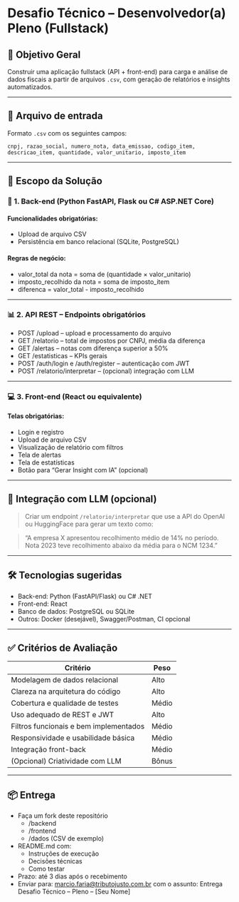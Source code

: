 # Desafio Técnico – Desenvolvedor(a) Pleno (Fullstack)

## 🎯 Objetivo Geral

Construir uma aplicação fullstack (API + front-end) para carga e análise de dados fiscais a partir de arquivos `.csv`, com geração de relatórios e insights automatizados.

---

## 📂 Arquivo de entrada

Formato `.csv` com os seguintes campos:

```csv
cnpj, razao_social, numero_nota, data_emissao, codigo_item, descricao_item, quantidade, valor_unitario, imposto_item
```

---

## 🧱 Escopo da Solução

### 🔧 1. Back-end (Python FastAPI, Flask ou C# ASP.NET Core)

#### Funcionalidades obrigatórias:
- Upload de arquivo CSV
- Persistência em banco relacional (SQLite, PostgreSQL)

#### Regras de negócio:
- valor_total da nota = soma de (quantidade × valor_unitario)
- imposto_recolhido da nota = soma de imposto_item
- diferenca = valor_total - imposto_recolhido

---

### 📊 2. API REST – Endpoints obrigatórios

- POST /upload – upload e processamento do arquivo
- GET /relatorio – total de impostos por CNPJ, média da diferença
- GET /alertas – notas com diferença superior a 50%
- GET /estatisticas – KPIs gerais
- POST /auth/login e /auth/register – autenticação com JWT
- POST /relatorio/interpretar – (opcional) integração com LLM

---

### 💻 3. Front-end (React ou equivalente)

#### Telas obrigatórias:
- Login e registro
- Upload de arquivo CSV
- Visualização de relatório com filtros
- Tela de alertas
- Tela de estatísticas
- Botão para “Gerar Insight com IA” (opcional)

---

## 🤖 Integração com LLM (opcional)

> Criar um endpoint `/relatorio/interpretar` que use a API do OpenAI ou HuggingFace para gerar um texto como:

> “A empresa X apresentou recolhimento médio de 14% no período. Nota 2023 teve recolhimento abaixo da média para o NCM 1234.”

---

## 🛠️ Tecnologias sugeridas

- Back-end: Python (FastAPI/Flask) ou C# .NET
- Front-end: React
- Banco de dados: PostgreSQL ou SQLite
- Outros: Docker (desejável), Swagger/Postman, CI opcional

---

## ✅ Critérios de Avaliação

| Critério                             | Peso |
|-------------------------------------|------|
| Modelagem de dados relacional       | Alto |
| Clareza na arquitetura do código    | Alto |
| Cobertura e qualidade de testes     | Médio |
| Uso adequado de REST e JWT          | Alto |
| Filtros funcionais e bem implementados | Médio |
| Responsividade e usabilidade básica | Médio |
| Integração front-back               | Médio |
| (Opcional) Criatividade com LLM     | Bônus |

---

## 📦 Entrega

- Faça um fork deste repositório
  - /backend
  - /frontend
  - /dados (CSV de exemplo)
- README.md com:
  - Instruções de execução
  - Decisões técnicas
  - Como testar
- Prazo: até 3 dias após o recebimento
- Enviar para: marcio.faria@tributojusto.com.br com o assunto:
  Entrega Desafio Técnico – Pleno – [Seu Nome]
